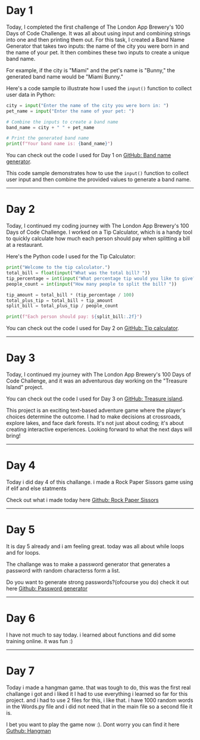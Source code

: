 # Day 1

Today, I completed the first challenge of The London App Brewery's 100 Days of Code Challenge. It was all about using input and combining strings into one and then printing them out. For this task, I created a Band Name Generator that takes two inputs: the name of the city you were born in and the name of your pet. It then combines these two inputs to create a unique band name.

For example, if the city is "Miami" and the pet's name is "Bunny," the generated band name would be "Miami Bunny."

Here's a code sample to illustrate how I used the `input()` function to collect user data in Python:

```python
city = input("Enter the name of the city you were born in: ")
pet_name = input("Enter the name of your pet: ")

# Combine the inputs to create a band name
band_name = city + " " + pet_name

# Print the generated band name
print(f"Your band name is: {band_name}")
```
You can check out the code I used for Day 1 on [GitHub: Band name generator](https://github.com/JelleWierenga/the-London-App-Brewery/tree/main/Band%20name%20generator).


This code sample demonstrates how to use the `input()` function to collect user input and then combine the provided values to generate a band name.


---
# Day 2

Today, I continued my coding journey with The London App Brewery's 100 Days of Code Challenge. I worked on a Tip Calculator, which is a handy tool to quickly calculate how much each person should pay when splitting a bill at a restaurant.

Here's the Python code I used for the Tip Calculator:

```python
print("Welcome to the tip calculator.")
total_bill = float(input("What was the total bill? "))
tip_percentage = int(input("What percentage tip would you like to give? 10, 12, or 15? "))
people_count = int(input("How many people to split the bill? "))

tip_amount = total_bill * (tip_percentage / 100)
total_plus_tip = total_bill + tip_amount
split_bill = total_plus_tip / people_count

print(f"Each person should pay: ${split_bill:.2f}")
```
You can check out the code I used for Day 2 on [GitHub: Tip calculator](https://github.com/JelleWierenga/the-London-App-Brewery/tree/main/Tip%20Calculator).

---
# Day 3

Today, I continued my journey with The London App Brewery's 100 Days of Code Challenge, and it was an adventurous day working on the "Treasure Island" project.

You can check out the code I used for Day 3 on [GitHub: Treasure island](https://github.com/JelleWierenga/the-London-App-Brewery/tree/main/Treasure%20island).

This project is an exciting text-based adventure game where the player's choices determine the outcome. I had to make decisions at crossroads, explore lakes, and face dark forests. It's not just about coding; it's about creating interactive experiences. Looking forward to what the next days will bring!

---
# Day 4
Today i did day 4 of this challange. i made a Rock Paper Sissors game using if elif and else statments

Check out what i made today here [Github: Rock Paper Sissors](https://github.com/JelleWierenga/the-London-App-Brewery/tree/main/Rock%20Paper%20Sissors)

---
# Day 5
It is day 5 already and i am feeling great. today was all about while loops and for loops.

The challange was to make a password generator that generates a password with random characterss form a list.

Do you want to generate strong passwords?(ofcourse you do) check it out here [Github: Password generator](https://github.com/JelleWierenga/the-London-App-Brewery/tree/main/Password%20generator)

---
# Day 6
I have not much to say today. i learned about functions and did some training online. it was fun :)

---
# Day 7
Today i made a hangman game. that was tough to do, this was the first real challange i got and i liked it
I had to use everything i learned so far for this project. and i had to use 2 files for this, i like that. i have 1000 random words in the Words.py file and i did not need that in the main file so a second file it is.

I bet you want to play the game now :). Dont worry you can find it here [Guthub: Hangman](https://github.com/JelleWierenga/the-London-App-Brewery/tree/main/Hangman)
